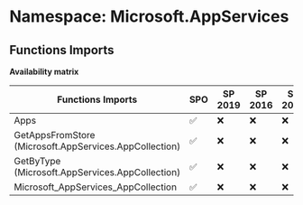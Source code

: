 # Namespace: Microsoft.AppServices

## Functions Imports

**Availability matrix**

Functions Imports | SPO | SP 2019 | SP 2016 | SP 2013
----------|-----|---------|---------|--------
Apps | ✅ | ❌ | ❌ | ❌
GetAppsFromStore (Microsoft.AppServices.AppCollection) | ✅ | ❌ | ❌ | ❌
GetByType (Microsoft.AppServices.AppCollection) | ✅ | ❌ | ❌ | ❌
Microsoft_AppServices_AppCollection | ✅ | ❌ | ❌ | ❌
